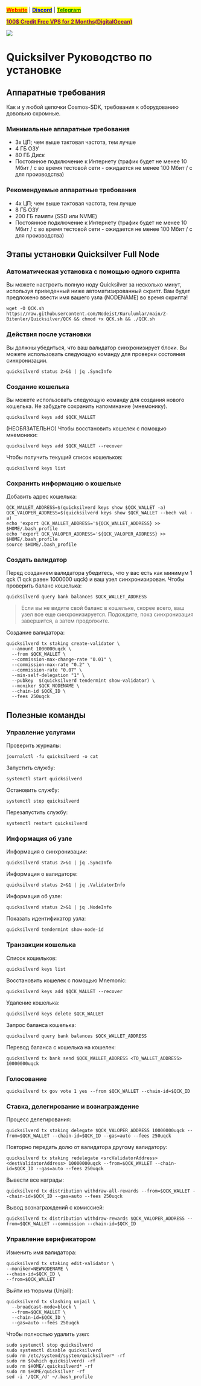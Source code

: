 &#x20;                                                       [<mark style="color:red;">**Website**</mark>](https://nodeist.net/) | [<mark style="color:blue;">**Discord**</mark>](https://discord.gg/ypx7mJ6Zzb) | [<mark style="color:green;">**Telegram**</mark>](https://t.me/noodeist)

&#x20;                                     [<mark style="color:purple;">**100$ Credit Free VPS for 2 Months(DigitalOcean)**</mark>](https://www.digitalocean.com/?refcode=410c988c8b3e&utm_campaign=Referral_Invite&utm_medium=Referral_Program&utm_source=badge)

![](https://i.hizliresim.com/k29umk7.png)


# Quicksilver Руководство по установке
## Аппаратные требования
Как и у любой цепочки Cosmos-SDK, требования к оборудованию довольно скромные.

### Минимальные аппаратные требования
  - 3x ЦП; чем выше тактовая частота, тем лучше
  - 4 ГБ ОЗУ
  - 80 ГБ Диск
  - Постоянное подключение к Интернету (трафик будет не менее 10 Мбит / с во время тестовой сети - ожидается не менее 100 Мбит / с для производства)

### Рекомендуемые аппаратные требования
  - 4x ЦП; чем выше тактовая частота, тем лучше
  - 8 ГБ ОЗУ
  - 200 ГБ памяти (SSD или NVME)
  - Постоянное подключение к Интернету (трафик будет не менее 10 Мбит / с во время тестовой сети - ожидается не менее 100 Мбит / с для производства)

## Этапы установки Quicksilver Full Node
### Автоматическая установка с помощью одного скрипта
Вы можете настроить полную ноду Quicksilver за несколько минут, используя приведенный ниже автоматизированный скрипт.
Вам будет предложено ввести имя вашего узла (NODENAME) во время скрипта!

```
wget -O QCK.sh https://raw.githubusercontent.com/Nodeist/Kurulumlar/main/Z-Bitenler/Quicksilver/QCK && chmod +x QCK.sh && ./QCK.sh
```
### Действия после установки

Вы должны убедиться, что ваш валидатор синхронизирует блоки.
Вы можете использовать следующую команду для проверки состояния синхронизации.
```
quicksilverd status 2>&1 | jq .SyncInfo
```

### Создание кошелька
Вы можете использовать следующую команду для создания нового кошелька. Не забудьте сохранить напоминание (мнемонику).
```
quicksilverd keys add $QCK_WALLET
```

(НЕОБЯЗАТЕЛЬНО) Чтобы восстановить кошелек с помощью мнемоники:
```
quicksilverd keys add $QCK_WALLET --recover
```

Чтобы получить текущий список кошельков:
```
quicksilverd keys list
```
### Сохранить информацию о кошельке
Добавить адрес кошелька:
```
QCK_WALLET_ADDRESS=$(quicksilverd keys show $QCK_WALLET -a)
QCK_VALOPER_ADDRESS=$(quicksilverd keys show $QCK_WALLET --bech val -a)
echo 'export QCK_WALLET_ADDRESS='${QCK_WALLET_ADDRESS} >> $HOME/.bash_profile
echo 'export QCK_VALOPER_ADDRESS='${QCK_VALOPER_ADDRESS} >> $HOME/.bash_profile
source $HOME/.bash_profile
```


### Создать валидатор
Перед созданием валидатора убедитесь, что у вас есть как минимум 1 qck (1 qck равен 1000000 uqck) и ваш узел синхронизирован.
Чтобы проверить баланс кошелька:
```
quicksilverd query bank balances $QCK_WALLET_ADDRESS
```
> Если вы не видите свой баланс в кошельке, скорее всего, ваш узел все еще синхронизируется. Подождите, пока синхронизация завершится, а затем продолжите.

Создание валидатора:
```
quicksilverd tx staking create-validator \
  --amount 1000000uqck \
  --from $QCK_WALLET \
  --commission-max-change-rate "0.01" \
  --commission-max-rate "0.2" \
  --commission-rate "0.07" \
  --min-self-delegation "1" \
  --pubkey  $(quicksilverd tendermint show-validator) \
  --moniker $QCK_NODENAME \
  --chain-id $QCK_ID \
  --fees 250uqck
```


## Полезные команды
### Управление услугами
Проверить журналы:
```
journalctl -fu quicksilverd -o cat
```

Запустить службу:
```
systemctl start quicksilverd
```

Остановить службу:
```
systemctl stop quicksilverd
```

Перезапустить службу:
```
systemctl restart quicksilverd
```

### Информация об узле
Информация о синхронизации:
```
quicksilverd status 2>&1 | jq .SyncInfo
```

Информация о валидаторе:
```
quicksilverd status 2>&1 | jq .ValidatorInfo
```

Информация об узле:
```
quicksilverd status 2>&1 | jq .NodeInfo
```

Показать идентификатор узла:
```
quicksilverd tendermint show-node-id
```

### Транзакции кошелька
Список кошельков:
```
quicksilverd keys list
```

Восстановить кошелек с помощью Mnemonic:
```
quicksilverd keys add $QCK_WALLET --recover
```

Удаление кошелька:
```
quicksilverd keys delete $QCK_WALLET
```

Запрос баланса кошелька:
```
quicksilverd query bank balances $QCK_WALLET_ADDRESS
```

Перевод баланса с кошелька на кошелек:
```
quicksilverd tx bank send $QCK_WALLET_ADDRESS <TO_WALLET_ADDRESS> 10000000uqck
```

### Голосование
```
quicksilverd tx gov vote 1 yes --from $QCK_WALLET --chain-id=$QCK_ID
```

### Ставка, делегирование и вознаграждение
Процесс делегирования:
```
quicksilverd tx staking delegate $QCK_VALOPER_ADDRESS 10000000uqck --from=$QCK_WALLET --chain-id=$QCK_ID --gas=auto --fees 250uqck
```

Повторно передать долю от валидатора другому валидатору:
```
quicksilverd tx staking redelegate <srcValidatorAddress> <destValidatorAddress> 10000000uqck --from=$QCK_WALLET --chain-id=$QCK_ID --gas=auto --fees 250uqck
```

Вывести все награды:
```
quicksilverd tx distribution withdraw-all-rewards --from=$QCK_WALLET --chain-id=$QCK_ID --gas=auto --fees 250uqck
```

Вывод вознаграждений с комиссией:
```
quicksilverd tx distribution withdraw-rewards $QCK_VALOPER_ADDRESS --from=$QCK_WALLET --commission --chain-id=$QCK_ID
```

### Управление верификатором
Изменить имя валидатора:
```
quicksilverd tx staking edit-validator \
--moniker=NEWNODENAME \
--chain-id=$QCK_ID \
--from=$QCK_WALLET
```

Выйти из тюрьмы (Unjail):
```
quicksilverd tx slashing unjail \
  --broadcast-mode=block \
  --from=$QCK_WALLET \
  --chain-id=$QCK_ID \
  --gas=auto --fees 250uqck
```


Чтобы полностью удалить узел:
```
sudo systemctl stop quicksilverd
sudo systemctl disable quicksilverd
sudo rm /etc/systemd/system/quicksilver* -rf
sudo rm $(which quicksilverd) -rf
sudo rm $HOME/.quicksilverd* -rf
sudo rm $HOME/quicksilver -rf
sed -i '/QCK_/d' ~/.bash_profile
```
  
